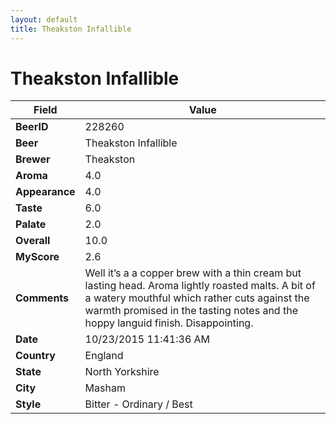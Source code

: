 ```yaml
---
layout: default
title: Theakston Infallible
---
```


# Theakston Infallible

| Field         | Value     |
|---------------|-----------|
| **BeerID** | 228260 |
| **Beer** | Theakston Infallible |
| **Brewer** | Theakston |
| **Aroma** | 4.0 |
| **Appearance** | 4.0 |
| **Taste** | 6.0 |
| **Palate** | 2.0 |
| **Overall** | 10.0 |
| **MyScore** | 2.6 |
| **Comments** | Well it’s a a copper brew with a thin cream but lasting head. Aroma lightly roasted malts. A bit of a watery mouthful which rather cuts against the warmth promised in the tasting notes and the hoppy languid finish. Disappointing. |
| **Date** | 10/23/2015 11:41:36 AM |
| **Country** | England |
| **State** | North Yorkshire |
| **City** | Masham |
| **Style** | Bitter - Ordinary / Best |
